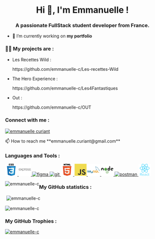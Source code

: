 <h1 align="center">Hi 👋, I'm Emmanuelle !</h1>
<h3 align="center">A passionate FullStack student developer from France.</h3>

- 🔭 I’m currently working on **my portfolio**

<h3 align="left">👨‍💻 My projects are : </h3>

- <p align="left">Les Recettes Wild : </p> https://github.com/emmanuelle-c/Les-recettes-Wild
- <p align="left">The Hero Experience : </p> https://github.com/emmanuelle-c/Les4Fantastiques
- <p align="left">Out : </p> https://github.com/emmanuelle-c/OUT

<h3 align="left">Connect with me :</h3>
<p align="left">
<a href="https://linkedin.com/in/emmanuelle curiant" target="blank"><img align="center" src="https://raw.githubusercontent.com/rahuldkjain/github-profile-readme-generator/master/src/images/icons/Social/linked-in-alt.svg" alt="emmanuelle curiant" height="30" width="40" /></a>
</p>
📫 How to reach me **emmanuelle.curiant@gmail.com**

<h3 align="left">Languages and Tools :</h3>

<p align="left"> <a href="https://www.w3schools.com/css/" target="_blank" rel="noreferrer"> <img src="https://raw.githubusercontent.com/devicons/devicon/master/icons/css3/css3-original-wordmark.svg" alt="css3" width="40" height="40"/> </a> <a href="https://expressjs.com" target="_blank" rel="noreferrer"> <img src="https://raw.githubusercontent.com/devicons/devicon/master/icons/express/express-original-wordmark.svg" alt="express" width="40" height="40"/> </a> <a href="https://www.figma.com/" target="_blank" rel="noreferrer"> <img src="https://www.vectorlogo.zone/logos/figma/figma-icon.svg" alt="figma" width="40" height="40"/> </a> <a href="https://git-scm.com/" target="_blank" rel="noreferrer"> <img src="https://www.vectorlogo.zone/logos/git-scm/git-scm-icon.svg" alt="git" width="40" height="40"/> </a> <a href="https://www.w3.org/html/" target="_blank" rel="noreferrer"> <img src="https://raw.githubusercontent.com/devicons/devicon/master/icons/html5/html5-original-wordmark.svg" alt="html5" width="40" height="40"/> </a> <a href="https://developer.mozilla.org/en-US/docs/Web/JavaScript" target="_blank" rel="noreferrer"> <img src="https://raw.githubusercontent.com/devicons/devicon/master/icons/javascript/javascript-original.svg" alt="javascript" width="40" height="40"/> </a> <a href="https://www.mysql.com/" target="_blank" rel="noreferrer"> <img src="https://raw.githubusercontent.com/devicons/devicon/master/icons/mysql/mysql-original-wordmark.svg" alt="mysql" width="40" height="40"/> </a> <a href="https://nodejs.org" target="_blank" rel="noreferrer"> <img src="https://raw.githubusercontent.com/devicons/devicon/master/icons/nodejs/nodejs-original-wordmark.svg" alt="nodejs" width="40" height="40"/> </a> <a href="https://postman.com" target="_blank" rel="noreferrer"> <img src="https://www.vectorlogo.zone/logos/getpostman/getpostman-icon.svg" alt="postman" width="40" height="40"/> </a> <a href="https://reactjs.org/" target="_blank" rel="noreferrer"> <img src="https://raw.githubusercontent.com/devicons/devicon/master/icons/react/react-original-wordmark.svg" alt="react" width="40" height="40"/> </a> </p>

<p><img align="left" src="https://github-readme-stats.vercel.app/api/top-langs?username=emmanuelle-c&show_icons=true&locale=en&layout=compact" alt="emmanuelle-c" /></p>

<h3 align="left">My GitHub statistics :</h3>

<p>&nbsp;<img align="center" src="https://github-readme-stats.vercel.app/api?username=emmanuelle-c&show_icons=true&locale=en" alt="emmanuelle-c" /></p>

<p><img align="center" src="https://github-readme-streak-stats.herokuapp.com/?user=emmanuelle-c&" alt="emmanuelle-c" /></p>

<h3 align="left">My GitHub Trophies :</h3>
<p align="left"> <a href="https://github.com/ryo-ma/github-profile-trophy"><img src="https://github-profile-trophy.vercel.app/?username=emmanuelle-c" alt="emmanuelle-c" /></a> </p>
